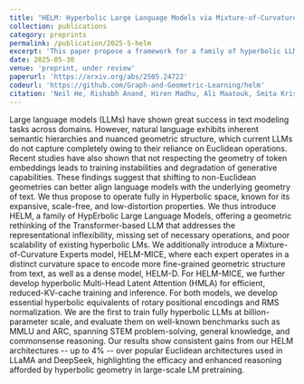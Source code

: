 ```yaml
---
title: "HELM: Hyperbolic Large Language Models via Mixture-of-Curvature Experts"
collection: publications
category: preprints
permalink: /publication/2025-5-helm
excerpt: 'This paper propose a framework for a family of hyperbolic LLMs, including a mixture-of-curvature experts module where each expert operates in a distinct curvature space, hyperbolic Multi-Head Latent Attention mechanism, and hyperbolic rotary positional encoding.'
date: 2025-05-30
venue: 'preprint, under review'
paperurl: 'https://arxiv.org/abs/2505.24722'
codeurl: 'https://github.com/Graph-and-Geometric-Learning/helm'
citation: 'Neil He, Rishabh Anand, Hiren Madhu, Ali Maatouk, Smita Krishnaswamy, Leandros Tassiulas, Menglin Yang, and Rex Ying. &quot;HELM: Hyperbolic Large Language Models via Mixture-of-Curvature Experts.&quot; <i>arXiv preprint</i>. 2025.'
---
```


Large language models (LLMs) have shown great success in text modeling tasks across domains. However, natural language exhibits inherent semantic hierarchies and nuanced geometric structure, which current LLMs do not capture completely owing to their reliance on Euclidean operations. Recent studies have also shown that not respecting the geometry of token embeddings leads to training instabilities and degradation of generative capabilities. These findings suggest that shifting to non-Euclidean geometries can better align language models with the underlying geometry of text. We thus propose to operate fully in Hyperbolic space, known for its expansive, scale-free, and low-distortion properties. We thus introduce HELM, a family of HypErbolic Large Language Models, offering a geometric rethinking of the Transformer-based LLM that addresses the representational inflexibility, missing set of necessary operations, and poor scalability of existing hyperbolic LMs. We additionally introduce a Mixture-of-Curvature Experts model, HELM-MICE, where each expert operates in a distinct curvature space to encode more fine-grained geometric structure from text, as well as a dense model, HELM-D. For HELM-MICE, we further develop hyperbolic Multi-Head Latent Attention (HMLA) for efficient, reduced-KV-cache training and inference. For both models, we develop essential hyperbolic equivalents of rotary positional encodings and RMS normalization. We are the first to train fully hyperbolic LLMs at billion-parameter scale, and evaluate them on well-known benchmarks such as MMLU and ARC, spanning STEM problem-solving, general knowledge, and commonsense reasoning. Our results show consistent gains from our HELM architectures -- up to 4% -- over popular Euclidean architectures used in LLaMA and DeepSeek, highlighting the efficacy and enhanced reasoning afforded by hyperbolic geometry in large-scale LM pretraining.